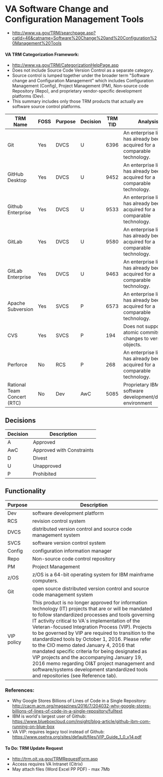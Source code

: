 # VA Software Change and Configuration Management Tools
* http://www.va.gov/TRM/searchpage.asp?catId=46&catname=Software%20Change%20and%20Configuration%20Management%20Tools


#### VA TRM Categorization Framework:
* http://www.va.gov/TRM/CategorizationHelpPage.asp
* Does not include Source Code Version Control as a separate category. 
* Source control is lumped together under the broader term "Software change and Configuration Management" which includes  Configuration Management (Config),  Project Management (PM), Non-source code Repository (Repo), and proprietary vendor-specific development platforms (Dev). 
* This summary includes only those TRM products that actually are software source control platforms.



TRM Name	|	FOSS	|	Purpose	|	Decision	|	TRM TID	|	Analysis	|	TRM Link
---	|	---	|	---	|	---	|	---	|	---	|	---
Git	|	Yes	|	DVCS	|	U	|	6396	|	An enterprise license has already been acquired for a comparable technology.	|	http://www.va.gov/TRM/ToolPage.asp?tid=6396
GitHub Desktop	|	Yes	|	DVCS	|	U	|	9452	|	An enterprise license has already been acquired for a comparable technology.	|	http://www.va.gov/TRM/ToolPage.asp?tid=9452
Github Enterprise	|	Yes	|	DVCS	|	U	|	9533	|	An enterprise license has already been acquired for a comparable technology.	|	http://www.va.gov/TRM/ToolPage.asp?tid=9533
GitLab	|	Yes	|	DVCS	|	U	|	9580	|	An enterprise license has already been acquired for a comparable technology.	|	http://www.va.gov/TRM/ToolPage.asp?tid=9580
GitLab Enterprise	|	Yes	|	DVCS	|	U	|	9463	|	An enterprise license has already been acquired for a comparable technology.	|	http://www.va.gov/TRM/ToolPage.asp?tid=9463
Apache Subversion	|	Yes	|	SVCS	|	P	|	6573	|	An enterprise license has already been acquired for a comparable technology.	|	http://www.va.gov/TRM/ToolPage.asp?tid=6573
CVS	|	Yes	|	SVCS	|	P	|	194	|	Does not support atomic commits of changes to versioned objects.	|	http://www.va.gov/TRM/ToolPage.asp?tid=194
Perforce	|	No	|	RCS	|	P	|	268	|	An enterprise license has already been acquired for a comparable technology.	|	http://www.va.gov/TRM/ToolPage.asp?tid=268
Rational Team Concert (RTC)	|	No	|	Dev	|	AwC	|	5085	|	Proprietary  IBM Jazz software development/delivery environment	|	http://www.va.gov/TRM/ToolPage.asp?tid=5085



## Decisions

Decision	|	Description
---	|	---
A	|	Approved
AwC	|	Approved with Constraints
D	|	Divest
U	|	Unapproved
P	|	Prohibited


## Functionality

Purpose	|	Description
---	|	---
Dev	|	software development platform
RCS	|	revision control system
DVCS	|	distributed version control and source code management system
SVCS	|	software version control system
Config	|	configuration information manager
Repo	|	Non-source code control repository
PM	|	Project Management
z/OS	|	z/OS is a 64-bit operating system for IBM mainframe computers.
Git	|	open source distributed version control and source code management system
VIP policy	|	This product is no longer approved for information technology (IT) projects that are or will be mandated to follow standardized processes and tools governing IT activity critical to VA`s implementation of the Veteran-focused Integration Process (VIP). Projects to be governed by VIP are required to transition to the standardized tools by October 1, 2016. Please refer to the CIO memo dated January 4, 2016 that mandated specific criteria for being designated as VIP projects and the accompanying January 19, 2016 memo regarding OI&T project management and software/systems development standardized tools and repositories (see Reference tab).



### References:
* Why Google Stores Billions of Lines of Code in a Single Repository:  http://cacm.acm.org/magazines/2016/7/204032-why-google-stores-billions-of-lines-of-code-in-a-single-repository/fulltext
* IBM is world's largest user of Github: https://www.blueboxcloud.com/insight/blog-article/github-ibm-com-running-on-blue-box
*  VA VIP: requires legacy tool instead of Github:  https://www.osehra.org/sites/default/files/VIP_Guide_1_0_v14.pdf


#### To Do:  TRM Update Request
* http://trm.oit.va.gov/TRMRequestForm.asp
* Access requires VA Intranet (Citrix)
* May attach files (Word Excel PP  PDF) - max 7Mb





